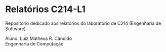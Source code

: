# Relatórios C214-L1

Repositório dedicado aos relatórios do laboratório de C214 (Engenharia de Software).  

Aluno: Luiz Matheus R. Cândido  
Engenharia de Computação
